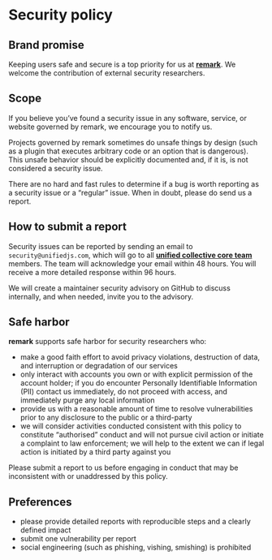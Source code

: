 # Security policy

## Brand promise

Keeping users safe and secure is a top priority for us at
**[remark][]**.
We welcome the contribution of external security researchers.

## Scope

If you believe you’ve found a security issue in any software,
service,
or website governed by remark,
we encourage you to notify us.

Projects governed by remark sometimes do unsafe things by design (such as a
plugin that executes arbitrary code or an option that is dangerous).
This unsafe behavior should be explicitly documented and,
if it is,
is not considered a security issue.

There are no hard and fast rules to determine if a bug is worth reporting as a
security issue or a “regular” issue.
When in doubt,
please do send us a report.

## How to submit a report

Security issues can be reported by sending an email to `security@unifiedjs.com`,
which will go to all **[unified collective core team][core]** members.
The team will acknowledge your email within 48 hours.
You will receive a more detailed response within 96 hours.

We will create a maintainer security advisory on GitHub to discuss internally,
and when needed,
invite you to the advisory.

## Safe harbor

**remark** supports safe harbor for security researchers who:

* make a good faith effort to avoid privacy violations,
  destruction of data,
  and interruption or degradation of our services
* only interact with accounts you own or with explicit permission of the
  account holder;
  if you do encounter Personally Identifiable Information (PII) contact us
  immediately,
  do not proceed with access,
  and immediately purge any local information
* provide us with a reasonable amount of time to resolve vulnerabilities prior
  to any disclosure to the public or a third-party
* we will consider activities conducted consistent with this policy to
  constitute “authorised” conduct and will not pursue civil action or initiate
  a complaint to law enforcement;
  we will help to the extent we can if legal action is initiated by a third
  party against you

Please submit a report to us before engaging in conduct that may be inconsistent
with or unaddressed by this policy.

## Preferences

* please provide detailed reports with reproducible steps and a clearly
  defined impact
* submit one vulnerability per report
* social engineering (such as phishing,
  vishing,
  smishing) is prohibited

[remark]: https://github.com/remarkjs

[core]: https://github.com/unifiedjs/collective#core-team
